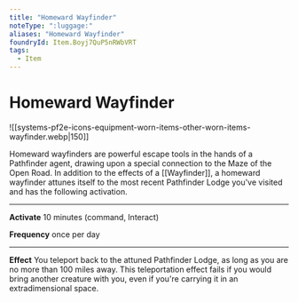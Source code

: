 ```yaml
---
title: "Homeward Wayfinder"
noteType: ":luggage:"
aliases: "Homeward Wayfinder"
foundryId: Item.Boyj7QuP5nRWbVRT
tags:
  - Item
---
```


# Homeward Wayfinder
![[systems-pf2e-icons-equipment-worn-items-other-worn-items-wayfinder.webp|150]]

Homeward wayfinders are powerful escape tools in the hands of a Pathfinder agent, drawing upon a special connection to the Maze of the Open Road. In addition to the effects of a [[Wayfinder]], a homeward wayfinder attunes itself to the most recent Pathfinder Lodge you've visited and has the following activation.

* * *

**Activate** 10 minutes (command, Interact)

**Frequency** once per day

* * *

**Effect** You teleport back to the attuned Pathfinder Lodge, as long as you are no more than 100 miles away. This teleportation effect fails if you would bring another creature with you, even if you're carrying it in an extradimensional space.
